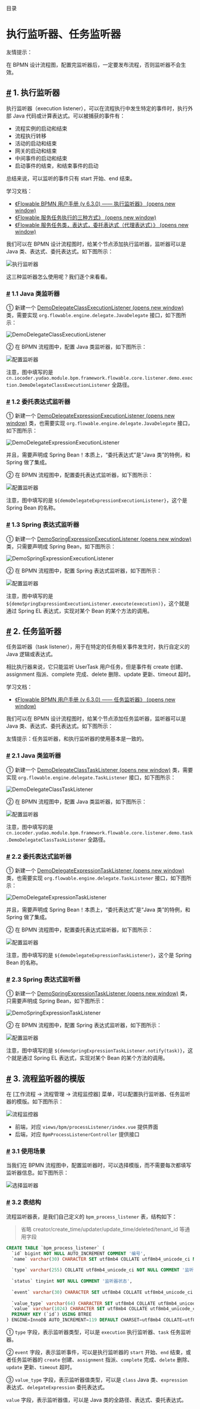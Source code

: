 目录

# 执行监听器、任务监听器

友情提示：

在 BPMN 设计流程图，配置完监听器后，一定要发布流程，否则监听器不会生效。

## [#](#_1-执行监听器) 1. 执行监听器

执行监听器（execution listener），可以在流程执行中发生特定的事件时，执行外部 Java 代码或计算表达式。可以被捕获的事件有：

*   流程实例的启动和结束
*   流程执行转移
*   活动的启动和结束
*   网关的启动和结束
*   中间事件的启动和结束
*   启动事件的结束，和结束事件的启动

总结来说，可以监听的事件只有 start 开始、end 结束。

学习文档：

*   [《Flowable BPMN 用户手册 (v 6.3.0) —— 执行监听器》 (opens new window)](https://tkjohn.github.io/flowable-userguide/#executionListeners)
*   [《Flowable 服务任务执行的三种方式》 (opens new window)](https://developer.aliyun.com/article/1233153)
*   [《Flowable 服务任务类，表达式，委托表达式（代理表达式）》 (opens new window)](https://blog.csdn.net/CCCout/article/details/132454867)

我们可以在 BPMN 设计流程图时，给某个节点添加执行监听器，监听器可以是 Java 类、表达式、委托表达式。如下图所示：

![执行监听器](./static/执行监听器的配置.png)

这三种监听器怎么使用呢？我们逐个来看看。

### [#](#_1-1-java-类监听器) 1.1 Java 类监听器

① 新建一个 [DemoDelegateClassExecutionListener (opens new window)](https://github.com/YunaiV/yudao-cloud/blob/master/yudao-module-bpm/yudao-module-bpm-biz/src/main/java/cn/iocoder/yudao/module/bpm/framework/flowable/core/listener/demo/exection/DemoDelegateClassExecutionListener.java) 类，需要实现 `org.flowable.engine.delegate.JavaDelegate` 接口，如下图所示：

![DemoDelegateClassExecutionListener](./static/DemoDelegateClassExecutionListener.png)

② 在 BPMN 流程图中，配置 Java 类监听器，如下图所示：

![配置监听器](./static/DemoDelegateClassExecutionListenerConfig.png)

注意，图中填写的是 `cn.iocoder.yudao.module.bpm.framework.flowable.core.listener.demo.exection.DemoDelegateClassExecutionListener` 全路径。

### [#](#_1-2-委托表达式监听器) 1.2 委托表达式监听器

① 新建一个 [DemoDelegateExpressionExecutionListener (opens new window)](https://github.com/YunaiV/yudao-cloud/blob/master/yudao-module-bpm/yudao-module-bpm-biz/src/main/java/cn/iocoder/yudao/module/bpm/framework/flowable/core/listener/demo/exection/DemoDelegateExpressionExecutionListener.java) 类，也需要实现 `org.flowable.engine.delegate.JavaDelegate` 接口，如下图所示：

![DemoDelegateExpressionExecutionListener](./static/DemoDelegateExpressionExecutionListener.png)

并且，需要声明成 Spring Bean！本质上，“委托表达式”是“Java 类”的特例，和 Spring 做了集成。

② 在 BPMN 流程图中，配置委托表达式监听器，如下图所示：

![配置监听器](./static/DemoDelegateExpressionExecutionListenerConfig.png)

注意，图中填写的是 `${demoDelegateExpressionExecutionListener}`，这个是 Spring Bean 的名称。

### [#](#_1-3-spring-表达式监听器) 1.3 Spring 表达式监听器

① 新建一个 [DemoSpringExpressionExecutionListener (opens new window)](https://github.com/YunaiV/yudao-cloud/blob/master/yudao-module-bpm/yudao-module-bpm-biz/src/main/java/cn/iocoder/yudao/module/bpm/framework/flowable/core/listener/demo/exection/DemoSpringExpressionExecutionListener.java) 类，只需要声明成 Spring Bean，如下图所示：

![DemoSpringExpressionExecutionListener](./static/DemoSpringExpressionExecutionListener.png)

② 在 BPMN 流程图中，配置 Spring 表达式监听器，如下图所示：

![配置监听器](./static/DemoSpringExpressionExecutionListenerConfig.png)

注意，图中填写的是 `${demoSpringExpressionExecutionListener.execute(execution)}`，这个就是通过 Spring EL 表达式，实现对某个 Bean 的某个方法的调用。

## [#](#_2-任务监听器) 2. 任务监听器

任务监听器（task listener），用于在特定的任务相关事件发生时，执行自定义的 Java 逻辑或表达式。

相比执行器来说，它只能监听 UserTask 用户任务，但是事件有 create 创建、assignment 指派、complete 完成、delete 删除、update 更新、timeout 超时。

学习文档：

*   [《Flowable BPMN 用户手册 (v 6.3.0) —— 任务监听器》 (opens new window)](https://tkjohn.github.io/flowable-userguide/#taskListeners)

我们可以在 BPMN 设计流程图时，给某个节点添加任务监听器，监听器可以是 Java 类、表达式、委托表达式。如下图所示：

友情提示：任务监听器，和执行监听器的使用基本是一致的。

### [#](#_2-1-java-类监听器) 2.1 Java 类监听器

① 新建一个 [DemoDelegateClassTaskListener (opens new window)](https://github.com/YunaiV/yudao-cloud/blob/master/yudao-module-bpm/yudao-module-bpm-biz/src/main/java/cn/iocoder/yudao/module/bpm/framework/flowable/core/listener/demo/task/DemoDelegateClassTaskListener.java) 类，需要实现 `org.flowable.engine.delegate.TaskListener` 接口，如下图所示：

![DemoDelegateClassTaskListener](./static/DemoDelegateClassTaskListener.png)

② 在 BPMN 流程图中，配置 Java 类监听器，如下图所示：

![配置监听器](./static/DemoDelegateClassTaskListenerConfig.png)

注意，图中填写的是 `cn.iocoder.yudao.module.bpm.framework.flowable.core.listener.demo.task.DemoDelegateClassTaskListener` 全路径。

### [#](#_2-2-委托表达式监听器) 2.2 委托表达式监听器

① 新建一个 [DemoDelegateExpressionTaskListener (opens new window)](https://github.com/YunaiV/yudao-cloud/blob/master/yudao-module-bpm/yudao-module-bpm-biz/src/main/java/cn/iocoder/yudao/module/bpm/framework/flowable/core/listener/demo/task/DemoDelegateExpressionTaskListener.java) 类，也需要实现 `org.flowable.engine.delegate.TaskListener` 接口，如下图所示：

![DemoDelegateExpressionTaskListener](./static/DemoDelegateExpressionTaskListener.png)

并且，需要声明成 Spring Bean！本质上，“委托表达式”是“Java 类”的特例，和 Spring 做了集成。

② 在 BPMN 流程图中，配置委托表达式监听器，如下图所示：

![配置监听器](./static/DemoDelegateExpressionTaskListenerConfig.png)

注意，图中填写的是 `${demoDelegateExpressionTaskListener}`，这个是 Spring Bean 的名称。

### [#](#_2-3-spring-表达式监听器) 2.3 Spring 表达式监听器

① 新建一个 [DemoSpringExpressionTaskListener (opens new window)](https://github.com/YunaiV/yudao-cloud/blob/master/yudao-module-bpm/yudao-module-bpm-biz/src/main/java/cn/iocoder/yudao/module/bpm/framework/flowable/core/listener/demo/task/DemoSpringExpressionTaskListener.java) 类，只需要声明成 Spring Bean，如下图所示：

![DemoSpringExpressionTaskListener](./static/DemoSpringExpressionTaskListener.png)

② 在 BPMN 流程图中，配置 Spring 表达式监听器，如下图所示：

![配置监听器](./static/DemoSpringExpressionTaskListenerConfig.png)

注意，图中填写的是 `${demoSpringExpressionTaskListener.notify(task)}`，这个就是通过 Spring EL 表达式，实现对某个 Bean 的某个方法的调用。

## [#](#_3-流程监听器的模版) 3. 流程监听器的模版

在 \[工作流程 -> 流程管理 -> 流程监控器\] 菜单，可以配置执行监听器、任务监听器的模版。如下图所示：

![流程监控器](./static/流程监控器.png)

*   前端，对应 `views/bpm/processListener/index.vue` 提供界面
*   后端，对应 `BpmProcessListenerController` 提供接口

### [#](#_3-1-使用场景) 3.1 使用场景

当我们在 BPMN 流程图中，配置监听器时，可以选择模版，而不需要每次都填写监听器信息。如下图所示：

![选择监听器](./static/选择监听器.png)

### [#](#_3-2-表结构) 3.2 表结构

流程监听器表，是我们自己定义的 `bpm_process_listener` 表，结构如下：

> 省略 creator/create\_time/updater/update\_time/deleted/tenant\_id 等通用字段

```sql
CREATE TABLE `bpm_process_listener` (
  `id` bigint NOT NULL AUTO_INCREMENT COMMENT '编号',
  `name` varchar(30) CHARACTER SET utf8mb4 COLLATE utf8mb4_unicode_ci NOT NULL DEFAULT '' COMMENT '监听器名字',
  
  `type` varchar(255) COLLATE utf8mb4_unicode_ci NOT NULL COMMENT '监听器类型',
  
  `status` tinyint NOT NULL COMMENT '监听器状态',
  
  `event` varchar(30) CHARACTER SET utf8mb4 COLLATE utf8mb4_unicode_ci NOT NULL DEFAULT '' COMMENT '监听事件',
  
  `value_type` varchar(64) CHARACTER SET utf8mb4 COLLATE utf8mb4_unicode_ci NOT NULL DEFAULT '' COMMENT '监听器值类型',
  `value` varchar(1024) CHARACTER SET utf8mb4 COLLATE utf8mb4_unicode_ci NOT NULL COMMENT '监听器值',
  PRIMARY KEY (`id`) USING BTREE
) ENGINE=InnoDB AUTO_INCREMENT=119 DEFAULT CHARSET=utf8mb4 COLLATE=utf8mb4_unicode_ci COMMENT='BPM 流程监听器表';

```

① `type` 字段，表示监听器类型，可以是 `execution` 执行监听器、`task` 任务监听器。

② `event` 字段，表示监听事件，可以是执行监听器的 `start` 开始、`end` 结束，或者任务监听器的 `create` 创建、`assignment` 指派、`complete` 完成、`delete` 删除、`update` 更新、`timeout` 超时。

③ `value_type` 字段，表示监听器值类型，可以是 `class` Java 类、`expression` 表达式、`delegateExpression` 委托表达式。

`value` 字段，表示监听器值，可以是 Java 类的全路径、表达式、委托表达式。